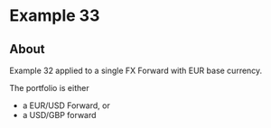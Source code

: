 # Example 33

## About
Example 32 applied to a single FX Forward with EUR base currency.

The portfolio is either
- a EUR/USD Forward, or
- a USD/GBP forward


